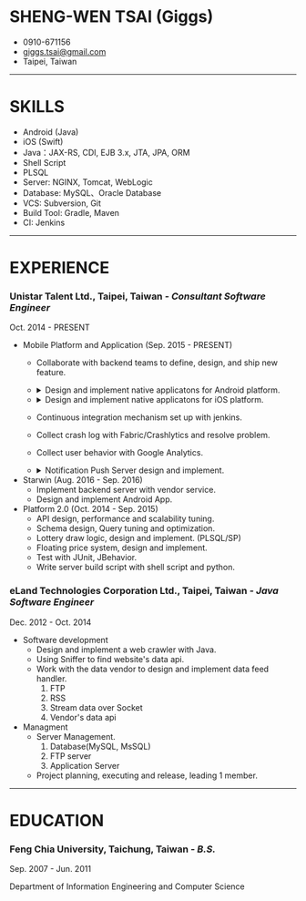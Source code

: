 # SHENG-WEN TSAI (Giggs)

* 0910-671156
* giggs.tsai@gmail.com
* Taipei, Taiwan

---

# SKILLS
- Android (Java)
- iOS (Swift)
- Java：JAX-RS, CDI, EJB 3.x, JTA, JPA, ORM
- Shell Script
- PLSQL
- Server: NGINX, Tomcat, WebLogic
- Database: MySQL、Oracle Database
- VCS: Subversion, Git
- Build Tool: Gradle, Maven
- CI: Jenkins

---

# **EXPERIENCE**

### Unistar Talent Ltd., Taipei, Taiwan *- Consultant Software Engineer*

Oct. 2014 - PRESENT

* Mobile Platform and Application (Sep. 2015 - PRESENT)
    * Collaborate with backend teams to define, design, and ship new feature.
    * <details><summary>Design and implement native applicatons for Android platform.</summary>
    
        1. Experience with Java, experience implementing Android design patterns with MVC.
        2. Participated in Designing and Developing UI workflow using Activity and Fragments.
        3. Developed rich UI for the applications modules using RecyclerView, Scroll View, View Pager & Navigation Drawer and developed Custom View.
        4. External Accessory Framework such as Retrofit, OKHttp, EventBus And managed by Gradle.
        </details>
    * <details><summary>Design and implement native applicatons for iOS platform.</summary>

        1. Experience with Swift, experience implementing iOS design patterns like MVC, MVVM, etc.
        2. Experience with UIKit, Foundation, etc Knowledge of multi-threaded and asynchronous code.
        3. Create View by InterfaceBuilder, AutoLayout, CoreGraphic, CoreAnimation.
        4. External Accessory Framework such as XCGLogger, SwiftyJson, KeychainAccess And managed by Carthage and Cocoapods.
        5. Profiling memory with Instruments to resolve memory leak, zombie memory.
        6. Using View Inspector to resolve view's problem.
        7. Provisioning profile administration done for Ad-Hoc, In-House builds.
        </details>
    * Continuous integration mechanism set up with jenkins.
    * Collect crash log with Fabric/Crashlytics and resolve problem.
    * Collect user behavior with Google Analytics.
    * <details><summary>Notification Push Server design and implement.</summary>

        1. Socket programing with Java.
        2. Support Android directly via socket, iOS via APNS using 3rd library.
        3. A simple web page to monitor status.
        </detail>
* Starwin (Aug. 2016 - Sep. 2016)
    * Implement backend server with vendor service.
    * Design and implement Android App.
* Platform 2.0 (Oct. 2014 - Sep. 2015)
    * API design, performance and scalability tuning.
    * Schema design, Query tuning and optimization.
    * Lottery draw logic, design and implement. (PLSQL/SP)
    * Floating price system, design and implement.
    * Test with JUnit, JBehavior.
    * Write server build script with shell script and python.

### eLand Technologies Corporation Ltd., Taipei, Taiwan *- Java Software Engineer*

Dec. 2012 - Oct. 2014

* Software development
    * Design and implement a web crawler with Java.
    * Using Sniffer to find website's data api.
    * Work with the data vendor to design and implement data feed handler.
        1. FTP
        2. RSS
        3. Stream data over Socket
        4. Vendor's data api
* Managment
    * Server Management.
        1. Database(MySQL, MsSQL)
        2. FTP server
        3. Application Server
    * Project planning, executing and release, leading 1 member.

---

# **EDUCATION**

### Feng Chia University, Taichung, Taiwan *- B.S.*

Sep. 2007 - Jun. 2011

Department of Information Engineering and Computer Science





